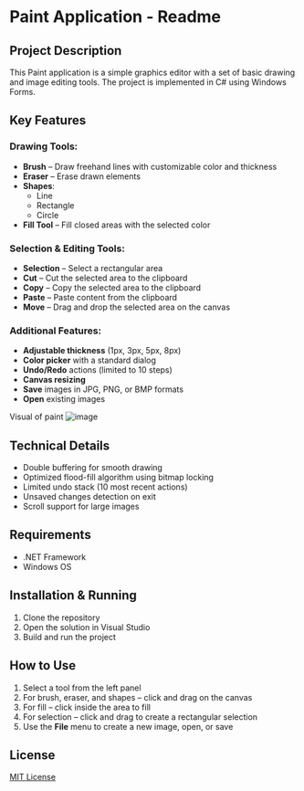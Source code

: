 # Paint Application - Readme  

## Project Description  
This Paint application is a simple graphics editor with a set of basic drawing and image editing tools. The project is implemented in C# using Windows Forms.  

## Key Features  

### Drawing Tools:  
- **Brush** – Draw freehand lines with customizable color and thickness  
- **Eraser** – Erase drawn elements  
- **Shapes**:  
  - Line  
  - Rectangle  
  - Circle  
- **Fill Tool** – Fill closed areas with the selected color  

### Selection & Editing Tools:  
- **Selection** – Select a rectangular area  
- **Cut** – Cut the selected area to the clipboard  
- **Copy** – Copy the selected area to the clipboard  
- **Paste** – Paste content from the clipboard  
- **Move** – Drag and drop the selected area on the canvas  

### Additional Features:  
- **Adjustable thickness** (1px, 3px, 5px, 8px)  
- **Color picker** with a standard dialog  
- **Undo/Redo** actions (limited to 10 steps)  
- **Canvas resizing**  
- **Save** images in JPG, PNG, or BMP formats  
- **Open** existing images  

Visual of paint
![image](https://github.com/user-attachments/assets/905462b8-a365-4f07-802c-2413ff19439c)


## Technical Details  
- Double buffering for smooth drawing  
- Optimized flood-fill algorithm using bitmap locking  
- Limited undo stack (10 most recent actions)  
- Unsaved changes detection on exit  
- Scroll support for large images  

## Requirements  
- .NET Framework  
- Windows OS  

## Installation & Running  
1. Clone the repository  
2. Open the solution in Visual Studio  
3. Build and run the project  

## How to Use  
1. Select a tool from the left panel  
2. For brush, eraser, and shapes – click and drag on the canvas  
3. For fill – click inside the area to fill  
4. For selection – click and drag to create a rectangular selection  
5. Use the **File** menu to create a new image, open, or save  

## License  
[MIT License](LICENSE)
